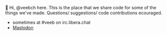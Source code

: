 👋 Hi, @veebch here. This is the place that we share code for some of the things we've made. Questions/ suggestions/ code contributions ecouraged.

- sometimes at #veeb on irc.libera.chat
- <a rel="me" href="https://fosstodon.org/@veeb">Mastodon</a>

<!---
veebch/veebch is a ✨ special ✨ repository because its `README.md` (this file) appears on your GitHub profile.
You can click the Preview link to take a look at your changes.
--->
